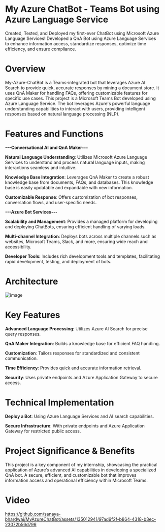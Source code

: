# My Azure ChatBot - Teams Bot using Azure Language Service

Created, Tested, and Deployed my first-ever ChatBot using Microsoft Azure Language Services! 
Developed a QnA Bot using Azure Language Services to enhance information access, standardize responses, optimize time efficiency, and ensure compliance.

# Overview

My-Azure-ChatBot is a Teams-integrated bot that leverages Azure AI Search to provide quick, accurate responses by mining a document store. 
It uses QnA Maker for handling FAQs, offering customizable features for specific use cases.
This project is a Microsoft Teams Bot developed using Azure Language Service. 
The bot leverages Azure's powerful language understanding capabilities to interact with users, providing intelligent responses based on natural language processing (NLP).

# Features and Functions

**---Conversational AI and QnA Maker---**

**Natural Language Understanding**: Utilizes Microsoft Azure Language Services to understand and process natural language inputs, making interactions seamless and intuitive.

**Knowledge Base Integration**: Leverages QnA Maker to create a robust knowledge base from documents, FAQs, and databases. This knowledge base is easily updatable and expandable with new information.

**Customizable Response**: Offers customization of bot responses, conversation flows, and user-specific needs.

**---Azure Bot Services---** 

**Scalability and Management**: Provides a managed platform for developing and deploying ChatBots, ensuring efficient handling of varying loads.

**Multi-channel Integration**: Deploys bots across multiple channels such as websites, Microsoft Teams, Slack, and more, ensuring wide reach and accessibility.

**Developer Tools**: Includes rich development tools and templates, facilitating rapid development, testing, and deployment of bots.

# Architecture 

![image](https://github.com/sanaya-bhardwaj/MyAzureChatBot/assets/135012941/628be4a2-a3eb-4a1c-8361-f1fb84cd2dc2) 

# Key Features

**Advanced Language Processing**: Utilizes Azure AI Search for precise query responses.

**QnA Maker Integration**: Builds a knowledge base for efficient FAQ handling.

**Customization**: Tailors responses for standardized and consistent communication.

**Time Efficiency**: Provides quick and accurate information retrieval.

**Security**: Uses private endpoints and Azure Application Gateway to secure access.

# Technical Implementation

**Deploy a Bot**: Using Azure Language Services and AI search capabilities.

**Secure Infrastructure**: With private endpoints and Azure Application Gateway for restricted public access.

# Project Significance & Benefits

This project is a key component of my internship, showcasing the practical application of Azure’s advanced AI capabilities in developing a specialized QnA bot.
A secure, efficient, and customizable bot that improves information access and operational efficiency within Microsoft Teams.

# Video

https://github.com/sanaya-bhardwaj/MyAzureChatBot/assets/135012941/97ad9f2f-b864-4318-b3ec-23072b56d796


